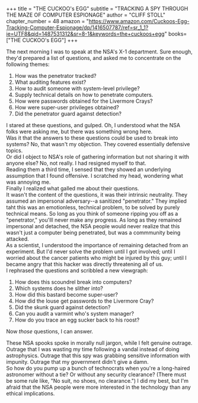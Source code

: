 +++
title = "THE CUCKOO's EGG"
subtitle = "TRACKING A SPY THROUGH THE MAZE OF COMPUTER ESPIONAGE"
author = "CLIFF STOLL"
chapter_number = 48
amazon = "https://www.amazon.com/Cuckoos-Egg-Tracking-Computer-Espionage/dp/1416507787/ref=sr_1_1?ie=UTF8&qid=1487531312&sr=8-1&keywords=the+cuckoos+egg"
books=["THE CUCKOO's EGG"]
+++

The next morning I was to speak at the NSA's X-1 department. Sure enough, they'd prepared a list of questions, and asked me to concentrate on the following themes:

1. How was the penetrator tracked?
2. What auditing features exist?
3. How to audit someone with system-level privilege?
4. Supply technical details on how to penetrate computers.
5. How were passwords obtained for the Livermore Crays?
6. How were super-user privileges obtained?
7. Did the penetrator guard against detection?

I stared at these questions, and gulped. Oh, I understood what the NSA folks were asking me, but there was something wrong here.  
Was it that the answers to these questions could be used to break into systems? No, that wasn't my objection. They covered essentially defensive topics.  
Or did I object to NSA's role of gathering information but not sharing it with anyone else? No, not really. I had resigned myself to that.  
Reading them a third time, I sensed that they showed an underlying assumption that I found offensive. I scratched my head, wondering what was annoying me.  
Finally I realized what galled me about their questions.  
It wasn't the content of the questions, it was their intrinsic neutrality. They assumed an impersonal adversary--a sanitized "penetrator." They implied taht this was an emotionless, technical problem, to be solved by purely technical means.
So long as you think of someone ripping you off as a "penetrator," you'lll never make any progress. As long as they remained impersonal and detached, the NSA people would never realize that this wasn't just a computer being penetrated, but was a commmunity being attacked.  
As a scientist, I understood the importance of remaining detached from an experiment. But I'd never solve the problem until I got involved; until I worried about the cancer patients who might be injured by this guy; until I became angry that this hacker was directly threatening all of us.  
I rephrased the questions and scribbled a new viewgraph:  
  
1. How does this scoundrel break into computers?
2. Which systems does he slither into?  
3. How did this bastard become super-user?  
4. How did the louse get passwords to the Livermore Cray?  
5. Did the skunk guard against detection?  
6. Can you audit a varmint who's system manager?  
7. How do you trace an egg sucker back to his roost?  
  
Now _those_ questions, I can answer.  
  
These NSA spooks spoke in morally null jargon, while I felt genuine outrage. Outrage that I was wasting my time following a vandal instead of doing astrophysics. Outrage that this spy was grabbing sensitive information with impunity. Outrage that my government didn't give a damn.  
So how do you pump up a bunch of technocrats when you're a long-haired astronomer without a tie? Or without any security clearance? (There must be some rule like, "No suit, no shoes, no clearance.") I did my best, but I'm afraid that the NSA people were more interested in the technology than any ethical implications.  